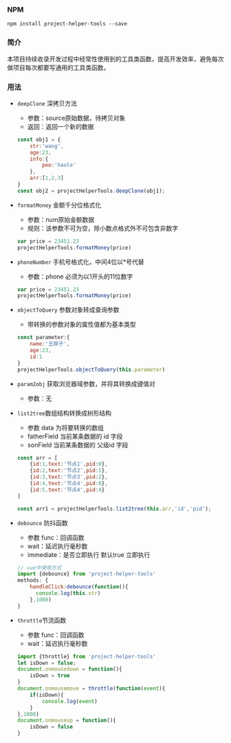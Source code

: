 ### NPM

```shell
npm install project-helper-tools --save
```

### 简介

本项目持续收录开发过程中经常性使用到的工具类函数，提高开发效率，避免每次做项目每次都要写通用的工具类函数。 

### 用法

- `deepClone` 深拷贝方法
  - 参数：source原始数据，待拷贝对象
  - 返回：返回一个新的数据
  
  ```javascript
  const obj1 = {
      str:'wang',
      age:23,
      info:{
          peo:'haole'
      },
      arr:[1,2,3]
  }
  const obj2 = projectHelperTools.deepClone(obj1);
  ```
  
- `formatMoney` 金额千分位格式化
  - 参数：num原始金额数据
  - 规则：该参数不可为空，除小数点格式外不可包含非数字
  
  ```javascript
  var price = 23451.23
  projectHelperTools.formatMoney(price)
  ```
  
- `phoneNumber` 手机号格式化，中间4位以*号代替
  
  - 参数：phone 必须为以1开头的11位数字
  
  ```javascript
  var price = 23451.23
  projectHelperTools.formatMoney(price)
  ```
  
- `objectToQuery` 参数对象转成查询参数 

  - 带转换的参数对象的属性值都为基本类型

  ```javascript
  const parameter:{
      name:'王胖子',
      age:23,
      id:1
  }
  projectHelperTools.objectToQuery(this.parameter)
  ```

- `param2obj` 获取浏览器域参数，并将其转换成键值对

  - 参数：无

- `list2tree`数组结构转换成树形结构

  - 参数 data 为将要转换的数组
  - fatherField 当前某条数据的 id 字段
  - sonField 当前某条数据的 父级id 字段

  ```javascript
  const arr = [
      {id:1,text:'节点1',pid:0},
      {id:2,text:'节点2',pid:1},
      {id:3,text:'节点3',pid:2},
      {id:4,text:'节点4',pid:0},
      {id:5,text:'节点4',pid:4}
  ]
  
  const arr1 = projectHelperTools.list2tree(this.arr,'id','pid');
  ```

- `debounce` 防抖函数

  - 参数 func：回调函数
  - wait：延迟执行毫秒数
  - immediate：是否立即执行 默认true 立即执行

  ```javascript
  // vue中使用方式	
  import {debounce} from 'project-helper-tools'
  methods: {
      handleClick:debounce(function(){
        console.log(this.str)
      },1000)
  }
  ```

- `throttle`节流函数

  - 参数 func：回调函数
  - wait：延迟执行毫秒数

  ```javascript
  import {throttle} from 'project-helper-tools'
  let isDown = false;
  document.onmousedown = function(){
      isDown = true
  }
  document.onmousemove = throttle(function(event){
      if(isDown){
          console.log(event)
      }
  },1000)
  document.onmouseup = function(){
      isDown = false
  }
  ```

  